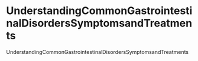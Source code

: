 # UnderstandingCommonGastrointestinalDisordersSymptomsandTreatments
UnderstandingCommonGastrointestinalDisordersSymptomsandTreatments
